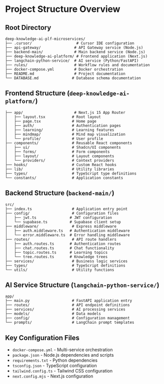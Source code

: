 # Project Structure Overview

## Root Directory
```
deep-knowledge-ai-plf-microservices/
├── .cursor/                    # Cursor IDE configuration
├── api-gateway/               # API Gateway service (Node.js)
├── backend-main/              # Main backend service (Node.js)
├── deep-knowledge-ai-platform/ # Frontend application (Next.js)
├── langchain-python-service/  # AI service (Python/FastAPI)
├── rules/                     # Workflow rules and documentation
├── docker-compose.yml         # Docker orchestration
├── README.md                  # Project documentation
└── DATABASE.md               # Database schema documentation
```

## Frontend Structure (`deep-knowledge-ai-platform/`)
```
├── app/                       # Next.js 15 App Router
│   ├── layout.tsx            # Root layout
│   ├── page.tsx              # Home page
│   ├── auth/                 # Authentication pages
│   ├── learning/             # Learning features
│   ├── mindmap/              # Mind map visualization
│   └── profile/              # User profile
├── components/               # Reusable React components
│   ├── ui/                   # Shadcn/UI components
│   ├── forms/                # Form components
│   ├── layout/               # Layout components
│   └── providers/            # Context providers
├── hooks/                    # Custom React hooks
├── lib/                      # Utility libraries
├── types/                    # TypeScript type definitions
└── constants/                # Application constants
```

## Backend Structure (`backend-main/`)
```
src/
├── index.ts                  # Application entry point
├── config/                   # Configuration files
│   ├── jwt.ts               # JWT configuration
│   └── supabase.ts          # Supabase client setup
├── middleware/               # Express middleware
│   ├── auth.middleware.ts   # Authentication middleware
│   └── error.middleware.ts  # Error handling middleware
├── routes/                   # API route handlers
│   ├── auth.routes.ts       # Authentication routes
│   ├── chat.routes.ts       # Chat functionality
│   ├── topic.routes.ts      # Learning topics
│   └── tree.routes.ts       # Knowledge trees
├── services/                 # Business logic services
├── types/                    # TypeScript definitions
└── utils/                    # Utility functions
```

## AI Service Structure (`langchain-python-service/`)
```
app/
├── main.py                   # FastAPI application entry
├── routes/                   # API endpoint definitions
├── services/                 # AI processing services
├── models/                   # Data models
├── config/                   # Configuration management
└── prompts/                  # LangChain prompt templates
```

## Key Configuration Files
- `docker-compose.yml` - Multi-service orchestration
- `package.json` - Node.js dependencies and scripts
- `requirements.txt` - Python dependencies
- `tsconfig.json` - TypeScript configuration
- `tailwind.config.ts` - Tailwind CSS configuration
- `next.config.mjs` - Next.js configuration